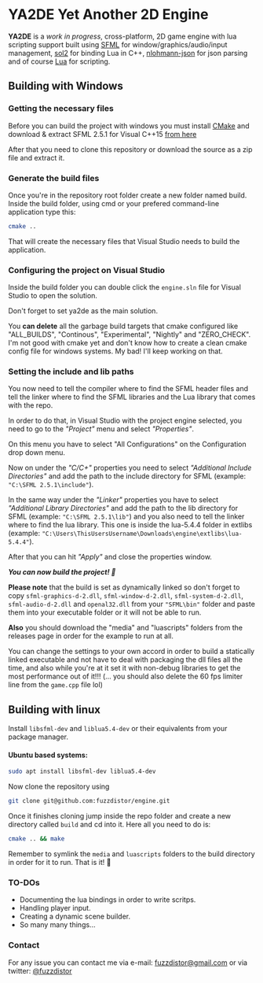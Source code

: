 # YA2DE Yet Another 2D Engine

**YA2DE** is a *work in progress*, cross-platform, 2D game engine with lua scripting support built using [SFML](https://github.com/SFML/SFML) for window/graphics/audio/input management, [sol2](https://github.com/ThePhD/sol2) for binding Lua in C++, [nlohmann-json](https://github.com/nlohmann/json) for json parsing and of course [Lua](https://www.lua.org/) for scripting.

## Building with Windows

### Getting the necessary files

Before you can build the project with windows you must install [CMake](https://cmake.org/download/) and download & extract SFML 2.5.1 for Visual C++15 [from here](https://www.sfml-dev.org/download/sfml/2.5.1/)

After that you need to clone this repository or download the source as a zip file and extract it.

### Generate the build files

Once you're in the repository root folder create a new folder named build. Inside the build folder, using cmd or your prefered command-line application type this:

``` sh
cmake ..
```

That will create the necessary files that Visual Studio needs to build the application.

### Configuring the project on Visual Studio

Inside the build folder you can double click the `engine.sln` file for Visual Studio to open the solution.

Don't forget to set ya2de as the main solution.

You **can delete** all the garbage build targets that cmake configured like "ALL_BUILDS", "Continous", "Experimental", "Nightly" and "ZERO_CHECK". I'm not good with cmake yet and don't know how to create a clean cmake config file for windows systems. My bad! I'll keep working on that.

### Setting the include and lib paths

You now need to tell the compiler where to find the SFML header files and tell the linker where to find the SFML libraries and the Lua library that comes with the repo.

In order to do that, in Visual Studio with the project engine selected, you need to go to the _"Project"_ menu and select _"Properties"_. 

On this menu you have to select "All Configurations" on the Configuration drop down menu.

Now on under the _"C/C+"_ properties you need to select _"Additional Include Directories"_ and add the path to the include directory for SFML (example: `"C:\SFML 2.5.1\include"`).

In the same way under the _"Linker"_ properties you have to select _"Additional Library Directories"_ and add the path to the lib directory for SFML (example: `"C:\SFML 2.5.1\lib"`) and you also need to tell the linker where to find the lua library. This one is inside the lua-5.4.4 folder in extlibs (example: `"C:\Users\ThisUsersUsername\Downloads\engine\extlibs\lua-5.4.4"`).

After that you can hit _"Apply"_ and close the properties window.

_**You can now build the project! 🎉**_

**Please note** that the build is set as dynamically linked so don't forget to copy `sfml-graphics-d-2.dll`, `sfml-window-d-2.dll`, `sfml-system-d-2.dll`, `sfml-audio-d-2.dll` and `openal32.dll` from your `"SFML\bin"` folder and paste them into your executable folder or it will not be able to run. 

**Also** you should download the "media" and "luascripts" folders from the releases page in order for the example to run at all.

You can change the settings to your own accord in order to build a statically linked executable and not have to deal with packaging the dll files all the time, and also while you're at it set it with non-debug libraries to get the most performance out of it!!! (... you should also delete the 60 fps limiter line from the `game.cpp` file lol)

## Building with linux

Install `libsfml-dev` and `liblua5.4-dev` or their equivalents from your package manager.

#### Ubuntu based systems:

``` sh 
sudo apt install libsfml-dev liblua5.4-dev 
```

Now clone the repository using

```sh 
git clone git@github.com:fuzzdistor/engine.git 
```

Once it finishes cloning jump inside the repo folder and create a new directory called `build` and cd into it. Here all you need to do is:

```sh 
cmake .. && make
```

Remember to symlink the `media` and `luascripts` folders to the build directory in order for it to run. That is it! 🎉

### TO-DOs

* Documenting the lua bindings in order to write scritps.
* Handling player input.
* Creating a dynamic scene builder.
* So many many things...

### Contact

For any issue you can contact me via e-mail: fuzzdistor@gmail.com 
or via twitter: [@fuzzdistor](https://www.twitter.com/fuzzdistor)


